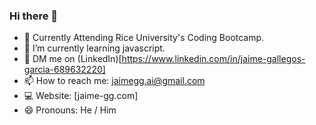 ### Hi there 👋

<!--
**jaime-gg/jaime-gg** is a ✨ _special_ ✨ repository because its `README.md` (this file) appears on your GitHub profile.

Here are some ideas to get you started:

-->

- 🔭 Currently Attending Rice University's Coding Bootcamp. 
- 🌱 I’m currently learning javascript. 
- 📱 DM me on (LinkedIn)[https://www.linkedin.com/in/jaime-gallegos-garcia-689632220] 
- 📫 How to reach me: jaimegg.ai@gmail.com
- 💻 Website: [jaime-gg.com] 
- 😄 Pronouns: He / Him

